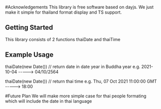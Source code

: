 #Acknowledgements
This library is free software based on dayjs. We just make it simple for thailand format display and TS support.

## Getting Started

This library consists of 2 functions thaiDate and thaiTime 

## Example Usage

thaiDate(new Date()) // return date in date year in Buddha year  e.g.  2021-10-04  -----> 04/10/2564

thaiDate(new Date()) // return thai time  e.g.  Thu, 07 Oct 2021 11:00:00 GMT  ----->  18:00

#Future Plan
We will make more simple case for thai people formating which will include the date in thai language